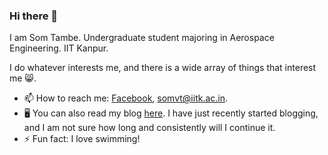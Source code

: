 ### Hi there 👋

<!--
**SomTambe/SomTambe** is a ✨ _special_ ✨ repository because its `README.md` (this file) appears on your GitHub profile.

Here are some ideas to get you started:

- 🔭 I’m currently working on ...
- 🌱 I’m currently learning ...
- 👯 I’m looking to collaborate on ...
- 🤔 I’m looking for help with ...
- 💬 Ask me about ...
- 📫 How to reach me: ...
- 😄 Pronouns: ...
- ⚡ Fun fact: ...
-->

I am Som Tambe. Undergraduate student majoring in Aerospace Engineering. IIT Kanpur.

I do whatever interests me, and there is a wide array of things that interest me 😸.
<!--- 🌱 I’m currently learning [German](https://en.wikipedia.org/wiki/German_language).-->
- 📫 How to reach me: [Facebook](https://facebook.com/tambesom), [somvt@iitk.ac.in](mailto:somvt@iitk.ac.in).
- 🖥️ You can also read my blog [here](https://somtambe.github.io/blog). I have just recently started blogging, and I am not sure how long and consistently will I continue it.
- ⚡ Fun fact: I love swimming! 
